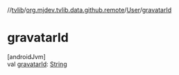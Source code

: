 //[tvlib](../../../index.md)/[org.mjdev.tvlib.data.github.remote](../index.md)/[User](index.md)/[gravatarId](gravatar-id.md)

# gravatarId

[androidJvm]\
val [gravatarId](gravatar-id.md): [String](https://kotlinlang.org/api/latest/jvm/stdlib/kotlin/-string/index.html)

